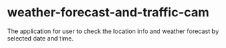 # weather-forecast-and-traffic-cam
The application for user to check the location info and weather forecast by selected date and time.
